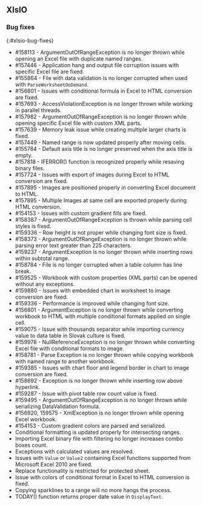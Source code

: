 ## XlsIO

### Bug fixes
{:#xlsio-bug-fixes}

* \#158113 - ArgumentOutOfRangeException is no longer thrown while opening an Excel file with duplicate named ranges.
* \#157446 - Application hang and output file corruption issues with specific Excel file are fixed.
* \#155864 - File with data validation is no longer corrupted when used with `ParseWorksheetOnDemand`.
* \#156801 - Issues with conditional formula in Excel to HTML conversion are fixed.
* \#157693 - AccessViolationException is no longer thrown while working in parallel threads.
* \#157982 - ArgumentOutOfRangeException is no longer thrown while opening specific Excel file with custom XML parts.
* \#157639 - Memory leak issue while creating multiple larger charts is fixed.
* \#157449 - Named range is now updated properly after moving cells.
* \#155784 - Default axis title is no longer preserved when the axis title is empty.
* \#157818 - IFERROR() function is recognized properly while resaving binary files.
* \#157724 - Issues with export of images during Excel to HTML conversion are fixed.
* \#157895 - Images are positioned properly in converting Excel document to HTML.
* \#157895 - Multiple Images at same cell are exported properly during HTML conversion.
* \#154153 - Issues with custom gradient fills are fixed.
* \#158387 - ArgumentOutOfRangeException is thrown while parsing cell styles is fixed.
* \#159336 - Row height is not proper while changing font size is fixed.
* \#158373 - ArgumentOutOfRangeException is no longer thrown while parsing error text greater than 225 characters.
* \#159237 - ArgumentException is no longer thrown while inserting rows within subtotal range.
* \#158784 - File is no longer corrupted when a table column has line break.
* \#159525 - Workbook with custom properties (XML parts) can be opened without any exceptions.
* \#159880 - Issues with embedded chart in worksheet to image conversion are fixed.
* \#159336 - Performance is improved while changing font size.
* \#156801 - ArgumentException is no longer thrown while converting workbook to HTML with multiple conditional formats applied on single cell.
* \#159075 - Issue with thousands separator while importing currency value to data table in Slovak culture is fixed.
* \#159978 - NullReferenceException is no longer thrown while converting Excel file with conditional formats to image.
* \#158781 - Parse Exception is no longer thrown while copying workbook with named range to another workbook.
* \#159385 - Issues with chart floor and legend border in chart to image conversion are fixed.
* \#158692 - Exception is no longer thrown while inserting row above hyperlink.
* \#159287 - Issue with pivot table row count value is fixed.
* \#159495 - ArgumentOutOfRangeException is no longer thrown while serializing DataValidation formula.
* \#156920, 159575 - XmlException is no longer thrown while opening Excel workbook.
* \#154153 - Custom gradient colors are parsed and serialized.
* Conditional formatting is updated properly for intersecting ranges.
* Importing Excel binary file with filtering no longer increases combo boxes count.
* Exceptions with calculated values are resolved.
* Issues with `Value` or `Value2` containing Excel functions supported from Microsoft Excel 2010 are fixed.
* Replace functionality is restricted for protected sheet.
* Issue with colors of conditional format in Excel to HTML conversion is fixed.
* Copying sparklines to a range will no more hangs the process.
* TODAY() function returns proper date value in `DisplayText`.
